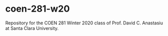 # coen-281-w20
Repository for the COEN 281 Winter 2020 class of Prof. David C. Anastasiu at Santa Clara University.
